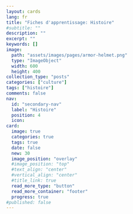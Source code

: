 ```yaml
---
layout: cards
lang: fr
title: "Fiches d'apprentissage: Histoire"
#subtitle: ""
description: ""
excerpt: ""
keywords: []
image:
  path: "assets/images/pages/armor-helmet.png"
  type: "ImageObject"
  width: 600
  height: 400
collection_type: "posts"
categories: ["culture"]
tags: ["histoire"]
comments: false
nav:
  id: "secondary-nav"
  label: "Histoire"
  position: 4
  icon:
card:
  image: true
  categories: true
  tags: true
  date: false
  new: 30
  image_position: "overlay"
  #image_position: "top"
  #text_align: "center"
  #vertical_align: "center"
  #title_link: true
  read_more_type: "button"
  read_more_container: "footer"
  progress: true
#published: false
---
```

